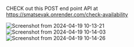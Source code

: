 CHECK out this POST end point API at https://smatsevak.onrender.com/check-availability

![Screenshot from 2024-04-19 10-13-21](https://github.com/ridzRUSH/smatSevak/assets/97175627/5c8bc03a-fccd-4405-bb86-33386380067b)
![Screenshot from 2024-04-19 10-14-03](https://github.com/ridzRUSH/smatSevak/assets/97175627/44ac648b-7770-4086-b89f-1abd00f8bd7d)
![Screenshot from 2024-04-19 10-14-26](https://github.com/ridzRUSH/smatSevak/assets/97175627/54e7965d-f74d-421b-ac75-e833d926dd12)
